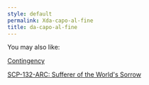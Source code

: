 ```yaml
---
style: default
permalink: Xda-capo-al-fine
title: da-capo-al-fine
---
```

You may also like:

[Contingency](http://scp-wiki.net/contingency)

[SCP-132-ARC: Sufferer of the World's Sorrow](http://scp-wiki.net/scp-132-arc)
